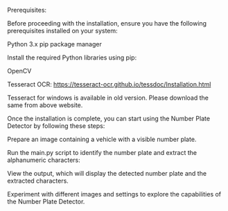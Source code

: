 Prerequisites:

Before proceeding with the installation, ensure you have the following prerequisites installed on your system:

Python 3.x
pip package manager

Install the required Python libraries using pip:

OpenCV

Tesseract OCR: https://tesseract-ocr.github.io/tessdoc/Installation.html

Tesseract for windows is available in old version. Please download the same from above website.

Once the installation is complete, you can start using the Number Plate Detector by following these steps:

Prepare an image containing a vehicle with a visible number plate.

Run the main.py script to identify the number plate and extract the alphanumeric characters:

View the output, which will display the detected number plate and the extracted characters.

Experiment with different images and settings to explore the capabilities of the Number Plate Detector.
